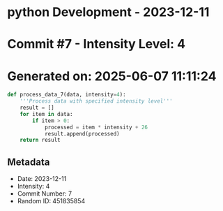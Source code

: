 ﻿# python Development - 2023-12-11
# Commit #7 - Intensity Level: 4
# Generated on: 2025-06-07 11:11:24
```python
def process_data_7(data, intensity=4):
    '''Process data with specified intensity level'''
    result = []
    for item in data:
        if item > 0:
            processed = item * intensity + 26
            result.append(processed)
    return result
```
## Metadata
- Date: 2023-12-11
- Intensity: 4
- Commit Number: 7
- Random ID: 451835854
